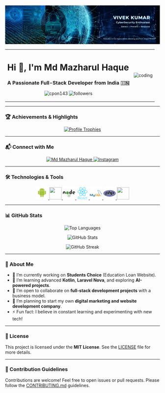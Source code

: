 ![logo](https://github.com/vivekdeveloper20/vivek/blob/main/vivback.png)
<!-- Container for text and image side by side -->
<table>
  <tr>
    <td style="text-align: left;">
      <!-- Text content on the left -->
      <h1>Hi 👋, I'm Md Mazharul Haque</h1>
      <h3>A Passionate Full-Stack Developer from India 🇮🇳</h3>
      <p align="center"> 
  <img src="https://komarev.com/ghpvc/?username=cpon143&label=Profile%20Views&color=0e75b6&style=flat" alt="cpon143" />
  <img src="https://img.shields.io/github/followers/cpon143?style=flat&label=Followers" alt="followers" />
</p>
    </td>
    <td style="text-align: right;">
      <!-- Image content on the right -->
      <img alt="coding" width="400" src="https://cdn.dribbble.com/users/926537/screenshots/4502924/python-2.gif" />
    </td>
  </tr>
</table>


---

### 🏆 Achievements & Highlights
<p align="center">
  <a href="https://github.com/ryo-ma/github-profile-trophy"><img src="https://github-profile-trophy.vercel.app/?username=cpon143&theme=dracula&no-frame=true&row=1" alt="Profile Trophies" /></a>
</p>

---

### 📬 Connect with Me
<p align="center">
  <a href="https://www.linkedin.com/in/md-mazharul-haque01/" target="blank">
    <img src="https://raw.githubusercontent.com/rahuldkjain/github-profile-readme-generator/master/src/images/icons/Social/linked-in-alt.svg" alt="Md Mazharul Haque" height="30" width="40" />
  </a>
  
  <a href="https://instagram.com/md_mazharul01" target="_blank">
    <img src="https://raw.githubusercontent.com/rahuldkjain/github-profile-readme-generator/master/src/images/icons/Social/instagram.svg" alt="Instagram" height="30" width="40" />
  </a>
</p>


---

### 🛠️ Technologies & Tools
<p align="center">
  <a href="https://developer.android.com" target="_blank" rel="noreferrer">
    <img src="https://raw.githubusercontent.com/devicons/devicon/master/icons/android/android-original-wordmark.svg" width="40" height="40" />
  </a>
  <a href="https://angular.io" target="_blank" rel="noreferrer">
    <img src="https://angular.io/assets/images/logos/angular/angular.svg" width="40" height="40" />
  </a>
  <a href="https://nodejs.org" target="_blank" rel="noreferrer">
    <img src="https://raw.githubusercontent.com/devicons/devicon/master/icons/nodejs/nodejs-original-wordmark.svg" width="40" height="40" />
  </a>
  <a href="https://reactjs.org" target="_blank" rel="noreferrer">
    <img src="https://raw.githubusercontent.com/devicons/devicon/master/icons/react/react-original-wordmark.svg" width="40" height="40" />
  </a>
  <a href="https://www.mysql.com/" target="_blank" rel="noreferrer">
    <img src="https://raw.githubusercontent.com/devicons/devicon/master/icons/mysql/mysql-original-wordmark.svg" width="40" height="40" />
  </a>
  <a href="https://www.php.net" target="_blank" rel="noreferrer">
    <img src="https://raw.githubusercontent.com/devicons/devicon/master/icons/php/php-original.svg" width="40" height="40" />
  </a>
  <a href="https://flutter.dev" target="_blank" rel="noreferrer">
    <img src="https://www.vectorlogo.zone/logos/flutterio/flutterio-icon.svg" width="40" height="40" />
  </a>
</p>

---

### 📊 GitHub Stats
<p align="center">
  <img src="https://github-readme-stats.vercel.app/api/top-langs?username=cpon143&show_icons=true&locale=en&layout=compact" alt="Top Languages" />
</p>

<p align="center">
  <img src="https://github-readme-stats.vercel.app/api?username=cpon143&show_icons=true&locale=en" alt="GitHub Stats" />
</p>

<p align="center">
  <img src="https://github-readme-streak-stats.herokuapp.com/?user=cpon143" alt="GitHub Streak" />
</p>


---

### 🚀 About Me
- 🔭 I’m currently working on **Students Choice** (Education Loan Website).
- 🌱 I’m learning advanced **Kotlin**, **Laravel Nova**, and exploring **AI-powered projects**.
- 👯 I’m open to collaborate on **full-stack development projects** with a business model.
- 💼 I’m planning to start my own **digital marketing and website development company**.
- ⚡ Fun fact: I believe in constant learning and experimenting with new tech!

---

### 📄 License
This project is licensed under the **MIT License**. See the [LICENSE](LICENSE) file for more details.

---

### 🤝 Contribution Guidelines
Contributions are welcome! Feel free to open issues or pull requests. Please follow the [CONTRIBUTING.md](CONTRIBUTING.md) guidelines.
